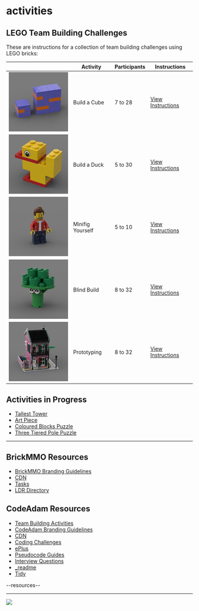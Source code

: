 # activities

<style>@import url("//readme.codeadam.ca/readme.css");</style>

## LEGO Team Building Challenges

These are instructions for a collection of team building challenges using LEGO bricks:

|                                                                       | Activity         | Participants | Instructions                      |
| --------------------------------------------------------------------- | ---------------- | ------------ | --------------------------------- |
| <img src="/images/cube/cube-thumbnail.png" width="200">               | Build a Cube     | 7 to 28      | [View Instructions](/cube)        |
| <img src="/images/duck/duck-thumbnail.png" width="200">               | Build a Duck     | 5 to 30      | [View Instructions](/duck)        |
| <img src="/images/minifigure/minifigure-thumbnail.png" width="200">   | Minifig Yourself | 5 to 10      | [View Instructions](/minifigure)  |
| <img src="/images/blind/blind-thumbnail.png" width="200">             | Blind Build      | 8 to 32      | [View Instructions](/blind)       |
| <img src="/images/prototyping/prototyping-thumbnail.png" width="200"> | Prototyping      | 8 to 32      | [View Instructions](/prototyping) |

## Activities in Progress

- [Tallest Tower](tower)
- [Art Piece](/art)
- [Coloured Blocks Puzzle](/blocks)
- [Three Tiered Pole Puzzle](/pole)

---

## BrickMMO Resources

- [BrickMMO Branding Guidelines](https://branding.brickmmo.com/)
- [CDN](https://cdn.brickmmo.com/)
- [Tasks](https://github.com/BrickMMO/tasks)
- [LDR Directory](https://ldr.brickmmo.com/)

## CodeAdam Resources

- [Team Building Activities](https://activities.codeadam.ca)
- [CodeAdam Branding Guidelines](https://branding.codeadam.ca/)
- [CDN](https://cdn.codeadam.ca/)
- [Coding Challenges](https://challenges.codeadam.ca/)
- [ePlus](https://eplus.codeadam.ca/)
- [Pseudocode Guides](https://pseudocode.codeadam.ca/)
- [Interview Questions](https://questions.codeadam.ca/)
- [_readme](https://readme.codeadam.ca/)
- [Tidy](https://tidy.codeadam.ca/)

<div class="components" id="resources">--resources--</div>
<script src="https://cdn.codeadam.ca/components@1.0.0/components.js"></script>

---

<a href="https://codeadam.ca">
<img src="https://cdn.codeadam.ca/images@1.0.0/codeadam-logo-coloured-horizontal.png" width="100">
</a>
